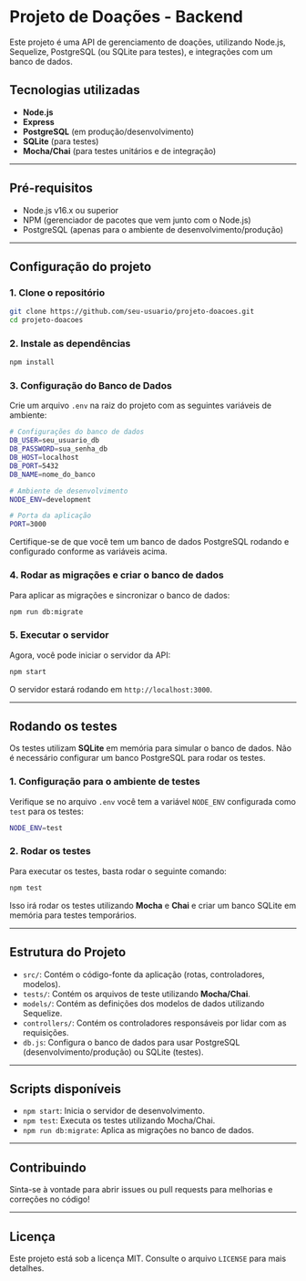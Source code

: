 # Projeto de Doações - Backend

Este projeto é uma API de gerenciamento de doações, utilizando Node.js, Sequelize, PostgreSQL (ou SQLite para testes), e integrações com um banco de dados.

## Tecnologias utilizadas

- **Node.js**
- **Express**
- **PostgreSQL** (em produção/desenvolvimento)
- **SQLite** (para testes)
- **Mocha/Chai** (para testes unitários e de integração)

---

## Pré-requisitos

- Node.js v16.x ou superior
- NPM (gerenciador de pacotes que vem junto com o Node.js)
- PostgreSQL (apenas para o ambiente de desenvolvimento/produção)

---

## Configuração do projeto

### 1. Clone o repositório

```bash
git clone https://github.com/seu-usuario/projeto-doacoes.git
cd projeto-doacoes
```

### 2. Instale as dependências

```bash
npm install
```

### 3. Configuração do Banco de Dados

Crie um arquivo `.env` na raiz do projeto com as seguintes variáveis de ambiente:

```bash
# Configurações do banco de dados
DB_USER=seu_usuario_db
DB_PASSWORD=sua_senha_db
DB_HOST=localhost
DB_PORT=5432
DB_NAME=nome_do_banco

# Ambiente de desenvolvimento
NODE_ENV=development

# Porta da aplicação
PORT=3000
```

Certifique-se de que você tem um banco de dados PostgreSQL rodando e configurado conforme as variáveis acima.

### 4. Rodar as migrações e criar o banco de dados

Para aplicar as migrações e sincronizar o banco de dados:

```bash
npm run db:migrate
```

### 5. Executar o servidor

Agora, você pode iniciar o servidor da API:

```bash
npm start
```

O servidor estará rodando em `http://localhost:3000`.

---

## Rodando os testes

Os testes utilizam **SQLite** em memória para simular o banco de dados. Não é necessário configurar um banco PostgreSQL para rodar os testes.

### 1. Configuração para o ambiente de testes

Verifique se no arquivo `.env` você tem a variável `NODE_ENV` configurada como `test` para os testes:

```bash
NODE_ENV=test
```

### 2. Rodar os testes

Para executar os testes, basta rodar o seguinte comando:

```bash
npm test
```

Isso irá rodar os testes utilizando **Mocha** e **Chai** e criar um banco SQLite em memória para testes temporários.

---

## Estrutura do Projeto

- `src/`: Contém o código-fonte da aplicação (rotas, controladores, modelos).
- `tests/`: Contém os arquivos de teste utilizando **Mocha/Chai**.
- `models/`: Contém as definições dos modelos de dados utilizando Sequelize.
- `controllers/`: Contém os controladores responsáveis por lidar com as requisições.
- `db.js`: Configura o banco de dados para usar PostgreSQL (desenvolvimento/produção) ou SQLite (testes).

---

## Scripts disponíveis

- `npm start`: Inicia o servidor de desenvolvimento.
- `npm test`: Executa os testes utilizando Mocha/Chai.
- `npm run db:migrate`: Aplica as migrações no banco de dados.

---

## Contribuindo

Sinta-se à vontade para abrir issues ou pull requests para melhorias e correções no código!

---

## Licença

Este projeto está sob a licença MIT. Consulte o arquivo `LICENSE` para mais detalhes.
```


